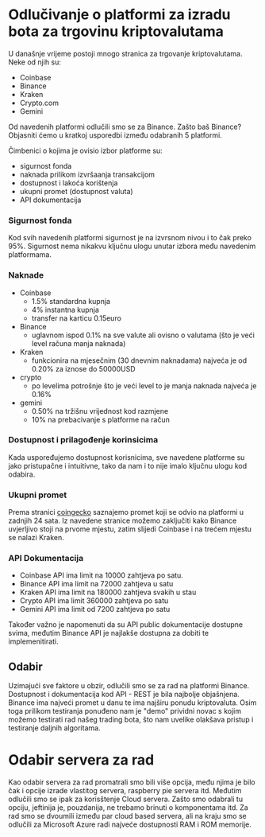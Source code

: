 # Odlučivanje o platformi za izradu bota za trgovinu kriptovalutama

U današnje vrijeme postoji mnogo stranica za trgovanje kriptovalutama. Neke od njih su: 

* Coinbase
* Binance 
* Kraken
* Crypto.com
* Gemini

Od navedenih platformi odlučili smo se za Binance. Zašto baš Binance? Objasniti ćemo u kratkoj usporedbi između odabranih 5 platformi. 

Čimbenici o kojima je ovisio izbor platforme su:

* sigurnost fonda
* naknada prilikom izvršaanja transakcijom
* dostupnost i lakoća korištenja
* ukupni promet (dostupnost valuta)
* API dokumentacija


### Sigurnost fonda 

Kod svih navedenih platformi sigurnost je na izvrsnom nivou i to čak preko 95%. Sigurnost nema nikakvu ključnu ulogu unutar izbora među navedenim platformama.  


### Naknade

* Coinbase 
	- 1.5% standardna kupnja
	- 4% instantna kupnja
	- transfer na karticu 0.15euro
* Binance 
	* uglavnom ispod 0.1% na sve valute ali ovisno o valutama (što je veći level računa manja naknada)
* Kraken 
	* funkcionira na mjesečnim (30 dnevnim naknadama) najveća je od 0.20% za iznose do 50000USD
* crypto 
	* po levelima potrošnje što je veći level to je manja naknada 
najveća je 0.16% 
* gemini 
	* 0.50% na tržišnu vrijednost kod razmjene
	* 	 10% na prebacivanje s platforme na račun
	
### Dostupnost i prilagođenje korinsicima 

Kada uspoređujemo dostupnost korisnicima, sve navedene platforme su jako pristupačne i intuitivne, tako da nam i to nije imalo ključnu ulogu kod odabira. 

### Ukupni promet

Prema stranici [coingecko](https://www.coingecko.com/en/exchanges) saznajemo promet koji se odvio na platformi u zadnjih 24 sata. Iz navedene stranice možemo zaključiti kako Binance uvjerljivo stoji na prvome mjestu, zatim slijedi Coinbase i na trećem mjestu se nalazi Kraken.  

### API Dokumentacija

* Coinbase API ima limit na 10000 zahtjeva po satu. 
* Binance API ima limit na 72000 zahtjeva u satu 
* Kraken API ima limit na 180000 zahtjeva svakih u stau
* Crypto API ima limit 360000 zahtjeva po satu
* Gemini API ima limit od 7200 zahtjeva po satu

Također važno je napomenuti da su API public dokumentacije dostupne svima, međutim Binance API je najlakše dostupna za dobiti te implemenitirati.

## Odabir

Uzimajući sve faktore u obzir, odlučili smo se za rad na platformi Binance. Dostupnost i dokumentacija kod API - REST je bila najbolje objašnjena. Binance ima najveći promet u danu te ima najširu ponudu kriptovaluta. Osim toga prilikom testiranja ponuđeno nam je "demo" prividni novac s kojim možemo testirati rad našeg trading bota, što nam uvelike olakšava pristup i testiranje daljnih algoritama. 

# Odabir servera za rad

Kao odabir servera za rad promatrali smo bili više opcija, među njima je bilo čak i opcije izrade vlastitog servera, raspberry pie servera itd. Međutim odlučili smo se ipak za korisštenje Cloud servera. Zašto smo odabrali tu opciju, jeftinija je, pouzdanija, ne trebamo brinuti o komponentama itd. Za rad smo se dvoumili između par cloud based servera, ali na kraju smo se odlučili za Microsoft Azure radi najveće dostupnosti RAM i ROM memorije. 